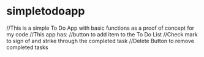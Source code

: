 # simpletodoapp
//This is a simple To Do App with basic functions as a proof of concept for my code
//This app has:
//button to add item to the To Do List
//Check mark to sign of and strike through the completed task
//Delete Button to remove completed tasks
